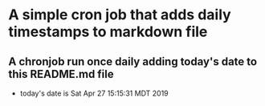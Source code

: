 A simple cron job that adds daily timestamps to markdown file
============================================================
## A chronjob run once daily adding today's date to this README.md file
* today's date is Sat Apr 27 15:15:31 MDT 2019
